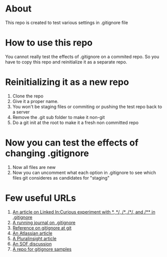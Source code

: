 # About
This repo is created to test various settings in .gitignore file

# How to use this repo
You cannot really test the effects of .gitignore on a commited repo. So you have to copy this repo
and reinitialize it as a separate repo.

# Reinitializing it as a new repo
1. Clone the repo
2. Give it a proper name. 
3. You won't be staging files or commiting or pushing the test repo back to a server
2. Remove the .git sub folder to make it non-git
3. Do a git init at the root to make it a fresh non committed repo

# Now you can test the effects of changing .gitignore
1. Now all files are new
2. Now you can uncomment what each option in .gitignore to see which files git consideres as candidates for "staging"

# Few useful URLs
1. [An article on Linked In:Curious experiment with \*, \*/, /\*, /\*/, and /\*\* in .gitignore](https://www.linkedin.com/pulse/curious-experiment-gitignore-satya-komatineni/)
2. [A running journal on .gitignore](http://satyakomatineni.com/item/5394)
3. [Reference on gitignore at git](https://git-scm.com/docs/gitignore)
4. [An Atlassian article](https://www.atlassian.com/git/tutorials/saving-changes/gitignore#git-ignore-patterns)
5. [A Pluralinsight article](https://www.pluralsight.com/guides/how-to-use-gitignore-file)
6. [An SOF discussion](https://stackoverflow.com/questions/41761128/are-leading-asterisks-redundant-in-gitignore-path-matching-syntax)
7. [A repo for gitignore samples](https://github.com/github/gitignore)